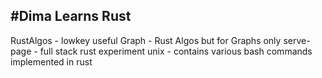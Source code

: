 #Dima Learns Rust
---
RustAlgos - lowkey useful
Graph - Rust Algos but for Graphs only
serve-page - full stack rust experiment
unix - contains various bash commands implemented in rust
